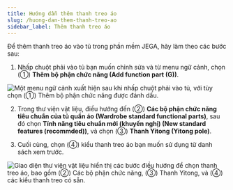 ```yaml
---
title: Hướng dẫn thêm thanh treo áo
slug: /huong-dan-them-thanh-treo-ao
sidebar_label: Thêm thanh treo áo
---
```


Để thêm thanh treo áo vào tủ trong phần mềm JEGA, hãy làm theo các bước sau:

1. Nhấp chuột phải vào tủ bạn muốn chỉnh sửa và từ menu ngữ cảnh, chọn (①) **Thêm bộ phận chức năng (Add function part (G))**.

![Một menu ngữ cảnh xuất hiện sau khi nhấp chuột phải vào tủ, với tùy chọn (①) Thêm bộ phận chức năng được đánh dấu.](https://storage.googleapis.com/jegavn_kb/image_jegavn/351.1.jpg)

2. Trong thư viện vật liệu, điều hướng đến (②) **Các bộ phận chức năng tiêu chuẩn của tủ quần áo (Wardrobe standard functional parts)**, sau đó chọn **Tính năng tiêu chuẩn mới (khuyến nghị) (New standard features (recommded))**, và chọn (③) **Thanh Yitong (Yitong pole)**.

3. Cuối cùng, chọn (④) kiểu thanh treo áo bạn muốn sử dụng từ danh sách xem trước.

![Giao diện thư viện vật liệu hiển thị các bước điều hướng để chọn thanh treo áo, bao gồm (②) Các bộ phận chức năng, (③) Thanh Yitong, và (④) các kiểu thanh treo có sẵn.](https://storage.googleapis.com/jegavn_kb/image_jegavn/351.2.jpg)